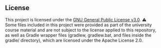 ## License

This project is licensed under the [GNU General Public License v3.0](LICENSE).
⚠️ Some files included in this project were provided as part of the university course material and are not subject to the license applied to this repository, 
as well as Gradle wrapper files (gradlew, gradlew.bat, and files inside the gradle/ directory), which are licensed under the Apache License 2.0.
